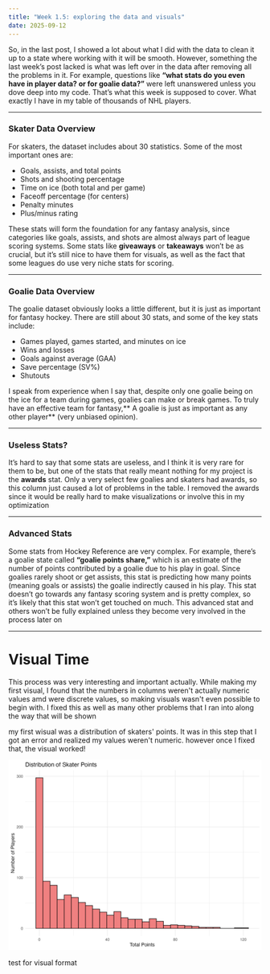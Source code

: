 ```yaml
---
title: "Week 1.5: exploring the data and visuals"
date: 2025-09-12
---
```


So, in the last post, I showed a lot about what I did with the data to clean it up to a state where working with it will be smooth. However, something the last week’s post lacked is what was left over in the data after removing all the problems in it. For example, questions like **“what stats do you even have in player data? or for goalie data?”** were left unanswered unless you dove deep into my code. That’s what this week is supposed to cover. What exactly I have in my table of thousands of NHL players.

---

### Skater Data Overview
For skaters, the dataset includes about 30 statistics. Some of the most important ones are:  

- Goals, assists, and total points
- Shots and shooting percentage  
- Time on ice (both total and per game)  
- Faceoff percentage (for centers)  
- Penalty minutes  
- Plus/minus rating  

These stats will form the foundation for any fantasy analysis, since categories like goals, assists, and shots are almost always part of league scoring systems. Some stats like **giveaways** or **takeaways** won’t be as crucial, but it’s still nice to have them for visuals, as well as the fact that some leagues do use very niche stats for scoring.

---

### Goalie Data Overview
The goalie dataset obviously looks a little different, but it is just as important for fantasy hockey. There are still about 30 stats, and some of the key stats include:  

- Games played, games started, and minutes on ice  
- Wins and losses  
- Goals against average (GAA)  
- Save percentage (SV%)  
- Shutouts  

I speak from experience when I say that, despite only one goalie being on the ice for a team during games, goalies can make or break games. To truly have an effective team for fantasy,** A goalie is just as important as any other player** (very unbiased opinion).

---

### Useless Stats?
It’s hard to say that some stats are useless, and I think it is very rare for them to be, but one of the stats that really meant nothing for my project is the **awards** stat. Only a very select few goalies and skaters had awards, so this column just caused a lot of problems in the table. I removed the awards since it would be really hard to make visualizations or involve this in my optimization

---

### Advanced Stats
Some stats from Hockey Reference are very complex. For example, there’s a goalie state called **“goalie points share,”** which is an estimate of the number of points contributed by a goalie due to his play in goal. Since goalies rarely shoot or get assists, this stat is predicting how many points (meaning goals or assists) the goalie indirectly caused in his play. This stat doesn’t go towards any fantasy scoring system and is pretty complex, so it’s likely that this stat won’t get touched on much. This advanced stat and others won’t be fully explained unless they become very involved in the process later on

---

# Visual Time

This process was very interesting and important actually. While making my first visual, I found that the numbers in columns weren't actually numeric values amd were discrete values, so making visuals wasn't even possible to begin with. I fixed this as well as many other problems that I ran into along the way that will be shown

my first wisual was a distribution of skaters' points. It was in this step that I got an error and realized my values weren't numeric. however once I fixed that, the visual worked!

![Points Distribution](https://github.com/HenryLange/fantasy-nhl-optimizer/blob/main/assets/images/Dist_of_skater_points.png)

test for visual format
